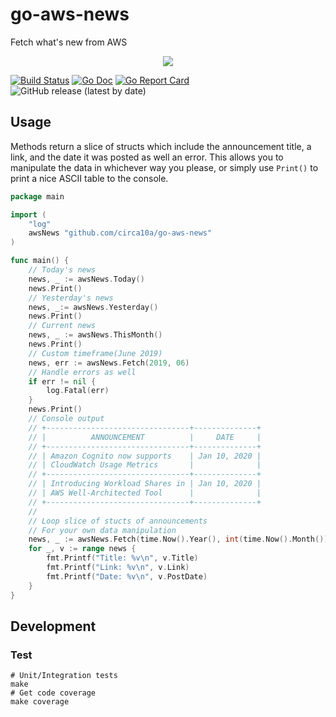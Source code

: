 # go-aws-news

Fetch what's new from AWS

<p align="center"><img src="https://i.imgur.com/U7zlAGc.png"/></p>

[![Build Status](https://travis-ci.org/circa10a/go-aws-news.svg?branch=master)](https://travis-ci.org/circa10a/go-aws-news)
[![Go Doc](https://godoc.org/github.com/circa10a/go-aws-news?status.svg)](http://godoc.org/github.com/circa10a/go-aws-news)
[![Go Report Card](https://goreportcard.com/badge/github.com/circa10a/go-aws-news)](https://goreportcard.com/report/github.com/circa10a/go-aws-news)
![GitHub release (latest by date)](https://img.shields.io/github/v/release/circa10a/go-aws-news?style=plastic)

## Usage

Methods return a slice of structs which include the announcement title, a link, and the date it was posted as well an error. This allows you to manipulate the data in whichever way you please, or simply use `Print()` to print a nice ASCII table to the console.

```go
package main

import (
	"log"
	awsNews "github.com/circa10a/go-aws-news"
)

func main() {
	// Today's news
	news, _ := awsNews.Today()
	news.Print()
	// Yesterday's news
	news, _:= awsNews.Yesterday()
	news.Print()
	// Current news
	news, _ := awsNews.ThisMonth()
	news.Print()
	// Custom timeframe(June 2019)
	news, err := awsNews.Fetch(2019, 06)
	// Handle errors as well
	if err != nil {
		log.Fatal(err)
	}
	news.Print()
	// Console output
	// +--------------------------------+--------------+
	// |          ANNOUNCEMENT          |     DATE     |
	// +--------------------------------+--------------+
	// | Amazon Cognito now supports    | Jan 10, 2020 |
	// | CloudWatch Usage Metrics       |              |
	// +--------------------------------+--------------+
	// | Introducing Workload Shares in | Jan 10, 2020 |
	// | AWS Well-Architected Tool      |              |
	// +--------------------------------+--------------+
	//
	// Loop slice of stucts of announcements
	// For your own data manipulation
	news, _ := awsNews.Fetch(time.Now().Year(), int(time.Now().Month()))
	for _, v := range news {
		fmt.Printf("Title: %v\n", v.Title)
		fmt.Printf("Link: %v\n", v.Link)
		fmt.Printf("Date: %v\n", v.PostDate)
	}
}
```

## Development

### Test

```shell
# Unit/Integration tests
make
# Get code coverage
make coverage
```

